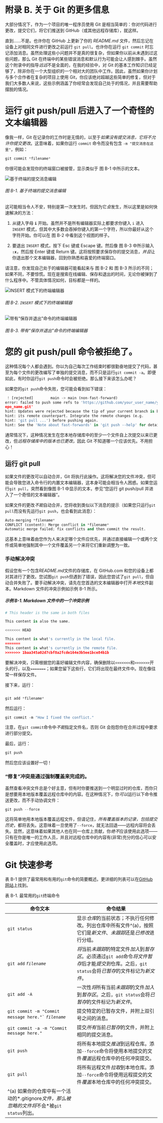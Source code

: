 # 附录 B. 关于 Git 的更多信息

大部分情况下，作为一个项目的唯一程序员使用 Git 是相当简单的：你对代码进行更改，提交它们，将它们推送到 GitHub（或其他远程存储库），就这样。

直到……不是。也许你在 GitHub 上更新了你的 *README.md* 文件，然后忘记在设备上对相同文件进行更改之前运行 `git pull`。也许你在运行 `git commit` 时忘记添加消息。虽然处理这些小问题并不是真的很复杂，但如果你以前从未遇到过这些问题，那么 Git 在终端中的某些错误消息和默认行为可能会让人感到棘手。虽然这个附录中的指导*远远*不是全面的，在我的经验中，对 Git 的基本工作知识已经足够了，除非你在一个大型组织的一个相对大的团队中工作。因此，虽然如果你计划与多个合作者在复杂的项目上使用 Git，你应该绝对超越这些简单的修复，但对于我们大多数人来说，这些示例涵盖了你经常会发现自己处于的情况，并且需要帮助摆脱的情况。

# 运行 git push/pull 后进入了一个奇怪的文本编辑器

像我一样，Git 在记录你的工作时是无情的，以至于*如果没有提交消息，它将不允许你提交更改*。这意味着，如果你运行 `commit` 命令而没有包含 `-m "提交消息在这里"`，例如：

```py
git commit *filename*
```

你很可能会发现你的终端窗口被接管，显示类似于 图 B-1 中所示的文本。

![基于终端的提交消息编辑](img/ppdw_ab01.png)

###### 图 B-1\. 基于终端的提交消息编辑

这可能相当令人不安，特别是第一次发生时。但因为它*会*发生，所以这里是如何快速解决的方法：

1.  从键入字母 **`i`** 开始。虽然并不是所有编辑器实际上都要求你键入 `i` 进入 `INSERT` 模式，但其中大多数会吞掉你键入的第一个字符，所以你最好从这个字符开始。你可以在 图 B-2 中看到这个视图的样子。

1.  要退出 `INSERT` 模式，按下 Esc 键或 Escape 键。然后像 图 B-3 中所示输入 **`:x`**，然后按 Enter 键或 Return 键。这将按照要求保存你的提交消息，*并且*让你退出那个文本编辑器，回到你熟悉和喜爱的终端窗口。

请注意，你发现自己处于的编辑器可能看起来与 图 B-2 和 图 B-3 所示的不同；如果不同，不要惊慌。现在是搜索在线编辑、保存和退出的时间，无论你被弹到了什么程序中。不管具体情况如何，目标都是一样的。

![`INSERT` 模式下的终端编辑器](img/ppdw_ab02.png)

###### 图 B-2\. `INSERT` 模式下的终端编辑器

![带有“保存并退出”命令的终端编辑器](img/ppdw_ab03.png)

###### 图 B-3\. 带有“保存并退出”命令的终端编辑器

# 您的 git push/pull 命令被拒绝了。

这种情况每个人都会遇到。你以为自己每次工作结束时都很勤奋地提交了代码，甚至为每个文件的更改编写了单独的提交消息，而不只是运行`git commit -a`。即便如此，有时你运行`git push`命令时会被拒绝。那么接下来该怎么办呢？

如果您的`git push`命令失败，您可能会看到如下错误：

```py
 ! [rejected]        main -> main (non-fast-forward)
error: failed to push some refs to 'https://github.com/your_user_name/your_r
epo_name.git'
hint: Updates were rejected because the tip of your current branch is behind
hint: its remote counterpart. Integrate the remote changes (e.g.
hint: 'git pull ...') before pushing again.
hint: See the 'Note about fast-forwards' in 'git push --help' for details.
```

通常情况下，这种情况发生在您本地存储库中的至少一个文件自上次提交以来已更改，但*远程存储库中的版本也已更改*，因此 Git 不知道哪一个应该优先。不用担心！

## 运行 git pull

如果文件的更改可以自动合并，Git 将执行此操作。这将解决您的文件冲突，但可能会导致您进入命令行的内置文本编辑器，这本身可能会相当令人困惑。如果您运行`git pull`，突然看到像图 B-1 中显示的文本，参见“您运行 git push/pull 并进入了一个奇怪的文本编辑器”。

如果文件的更改*不能*自动合并，您将收到类似以下消息的提示（如果您只运行`git pull`而没有先运行`git push`，也会看到此消息）：

```py
Auto-merging *filename*
CONFLICT (content): Merge conflict in *filename*
Automatic merge failed; fix conflicts and then commit the result.

```

这基本上意味着由您作为人来决定哪个文件应优先，并通过直接编辑一个或两个文件或简单地强制其中一个文件覆盖另一个来将它们重新调整为一致。

### 手动解决冲突

假设您有一个包含*README.md*文件的存储库，在 GitHub.com 和您的设备上都对其进行了更改。您试图`git push`但遇到了错误，因此您尝试了`git pull`，但自动合并失败了。要手动解决冲突，请先在您首选的文本编辑器中打开*本地*文件副本。Markdown 文件的冲突示例如示例 B-1 所示。

##### 示例 B-1\. Markdown 文件中的一个冲突示例

```py
# This header is the same in both files

This content is also the same.

<<<<<<< HEAD

This content is what's currently in the local file.
=======
This content is what's currently in the remote file.
>>>>>>> 1baa345a02d7cbf8a2fcde164e3b5ee1bce84b1b
```

要解决冲突，只需根据您的喜好编辑文件内容，确保删除以`<<<<<<<`和`>>>>>>>`开头的行，以及`=======`；如果您留下这些行，它们将出现在最终文件中。现在像往常一样保存文件。

接下来，运行：

```py

git add *filename*

```

然后运行：

```py
git commit -m "How I fixed the conflict."
```

注意，在`git commit`命令中*不能*指定文件名，否则 Git 会抱怨你在合并过程中要求进行部分提交。

最后，运行：

```py
git push
```

然后您应该设置好一切！

### “修复”冲突是通过强制覆盖来完成的。

虽然查看冲突文件总是个好主意，但有时你要推送到一个明显过时的仓库，而你只是想要用本地版本覆盖远程仓库中的内容。在这种情况下，你*可以*运行以下命令推送更改，而不手动协调文件：

```py
git push --force
```

这将简单地用本地版本覆盖远程文件，但请记住，*所有覆盖版本的记录，包括提交历史*，都将丢失。这意味着一旦使用了`--force`，就无法回退——远程内容将会丢失。显然，这意味着如果其他人也在同一仓库上贡献，你*绝不*应该使用此选项——只有在你是唯一的工作人员，并且对远程仓库中的内容有(非常)充分的信心可以安全覆盖时，才应使用此选项。

# Git 快速参考

表 B-1 提供了最常用和有用的`git`命令的简要概述。更详细的列表可以在[GitHub 网站](https://training.github.com/downloads/github-git-cheat-sheet)上找到。

表 B-1\. 最常用的`git`终端命令

| 命令文本 | 命令结果 |
| --- | --- |
| `git status` | 显示*仓库*的当前状态；不执行任何修改。列出仓库中所有文件^(a)，按照它们是*新文件*、*未跟踪*还是*已修改*进行分组。 |
| `git add` *`filename`* | *将*当前*未跟踪*的特定文件*加入*到*暂存区*。必须通过`git add`命令*将文件暂存*后才能*提交到*仓库。之后，`git status`会将*已暂存*的文件标记为*新文件*。 |
| `git add -A` | 一次性*将*所有当前*未跟踪*的文件*加入*到*暂存区*。之后，`git status`会将*已暂存*的文件标记为*新文件*。 |
| `` git commit -m "Commit message here."` `` *`filename`* | 提交特定的已暂存文件，并附上双引号之间的消息。 |
| `git commit -a -m "Commit message here."` | 提交*所有*当前*已暂存*的文件，并附上相同的提交消息。 |
| `git push` | 将所有本地提交*推送*到远程仓库。添加`--force`命令将使用本地提交的文件*覆盖*远程仓库中的任何冲突提交。 |
| `git pull` | 将所有远程文件*拉取*到本地仓库。添加`--force`命令将使用远程提交的文件*覆盖*本地仓库中的任何冲突提交。 |
| ^(a) 如果你的仓库中有一个活动的*.gitignore*文件，那么被忽略的文件将*不会*被`git status`列出。 |

